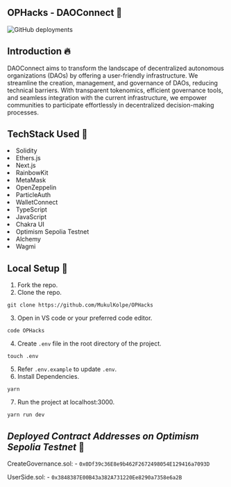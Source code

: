 ## OPHacks - DAOConnect 🚀
![GitHub deployments](https://img.shields.io/github/deployments/MukulKolpe/OPHacks/production) 


## Introduction :fire:
DAOConnect aims to transform the landscape of decentralized autonomous organizations (DAOs) by offering a user-friendly infrastructure. We streamline the creation, management, and governance of DAOs, reducing technical barriers. With transparent tokenomics, efficient governance tools, and seamless integration with the current infrastructure, we empower communities to participate effortlessly in decentralized decision-making processes.

## TechStack Used 🎯
<li>Solidity</li>
<li>Ethers.js</li>
<li>Next.js</li>
<li>RainbowKit</li>
<li>MetaMask</li>
<li>OpenZeppelin</li>
<li>ParticleAuth</li>
<li>WalletConnect</li>
<li>TypeScript</li>
<li>JavaScript</li>
<li>Chakra UI</li>
<li>Optimism Sepolia Testnet</li>
<li>Alchemy</li>
<li>Wagmi</li>

## Local Setup 🚧

1. Fork the repo.
2. Clone the repo.
   
```
git clone https://github.com/MukulKolpe/OPHacks
```
3. Open in VS code or your preferred code editor.
```
code OPHacks
```
4. Create `.env` file in the root directory of the project.
```
touch .env
```
5. Refer `.env.example` to update `.env`.
6. Install Dependencies.
```
yarn
```
7. Run the project at localhost:3000.
```
yarn run dev
```
## _Deployed Contract Addresses on Optimism Sepolia Testnet_ 📜

CreateGovernance.sol: - ```0x0Df39c36E8e9b462F2672498054E129416a7093D``` 

UserSide.sol: - ```0x3848387E00B43a382A731220Ee8290a7358e6a2B```

